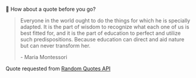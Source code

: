 📣 How about a quote before you go?

> Everyone in the world ought to do the things for which he is specially adapted. It is the part of wisdom to recognize what each one of us is best fitted for, and it is the part of education to perfect and utilize such predispositions. Because education can direct and aid nature but can never transform her.
>
> <p>- Maria Montessori</p>

Quote requested from [Random Quotes API](https://github.com/lukePeavey/quotable)
